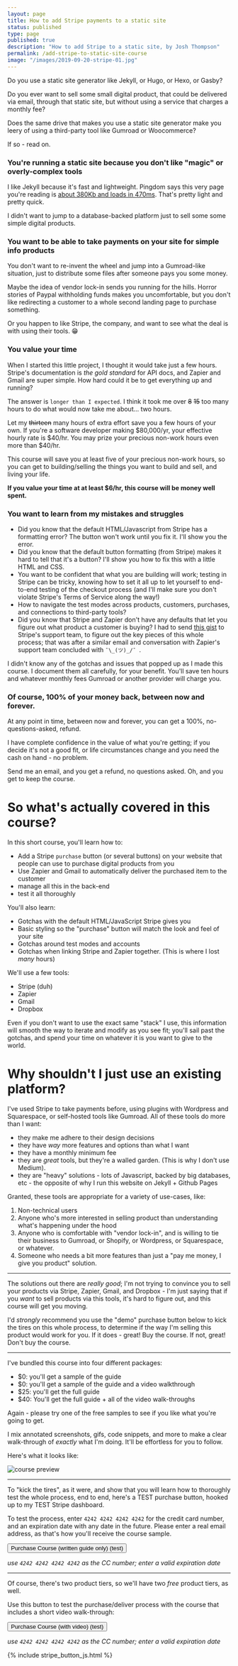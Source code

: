 ```yaml
---
layout: page
title: How to add Stripe payments to a static site
status: published
type: page
published: true
description: "How to add Stripe to a static site, by Josh Thompson"
permalink: /add-stripe-to-static-site-course
image: "/images/2019-09-20-stripe-01.jpg"
---
```


Do you use a static site generator like Jekyll, or Hugo, or Hexo, or Gasby? 

Do you ever want to sell some small digital product, that could be delivered via email, through that static site, but without using a service that charges a monthly fee? 

Does the same drive that makes you use a static site generator make you leery of using a third-party tool like Gumroad or Woocommerce? 

If so - read on. 

### You're running a static site because you don't like "magic" or overly-complex tools

I like Jekyll because it's fast and lightweight. Pingdom says this very page you're reading is [about 380Kb and loads in 470ms](https://tools.pingdom.com/#5b53cbf885c00000). That's pretty light and pretty quick. 

I didn't want to jump to a database-backed platform just to sell some some simple digital products. 

### You want to be able to take payments on your site for simple info products

You don't want to re-invent the wheel and jump into a Gumroad-like situation, just to distribute some files after someone pays you some money. 

Maybe the idea of vendor lock-in sends you running for the hills. Horror stories of Paypal withholding funds makes you uncomfortable, but you don't like redirecting a customer to a whole second landing page to purchase something.

Or you happen to like Stripe, the company, and want to see what the deal is with using their tools. 😁

### You value your time

When I started this little project, I thought it would take just a few hours. Stripe's documentation is _the gold standard_ for API docs, and Zapier and Gmail are super simple. How hard could it be to get everything up and running?

The answer is `longer than I expected`. I think it took me over <strike>8</strike> <strike>15</strike> too many hours to do what would now take me about... two hours. 

Let my <strike>thirteen</strike> many hours of extra effort save you a few hours of your own. If you're a software developer making $80,000/yr, your effective hourly rate is $40/hr. You may prize your precious non-work hours even more than $40/hr.

This course will save you at least five of your precious non-work hours, so you can get to building/selling the things you want to build and sell, and living your life. 

**If you value your time at at least $6/hr, this course will be money well spent.**

### You want to learn from my mistakes and struggles

- Did you know that the default HTML/Javascript from Stripe has a formatting error? The button won't work until you fix it. I'll show you the error.
- Did you know that the default button formatting (from Stripe) makes it hard to tell that it's a button? I'll show you how to fix this with a little HTML and CSS. 
- You want to be confident that what you are building will work; testing in Stripe can be tricky, knowing how to set it all up to let yourself to end-to-end testing of the checkout process (and I'll make sure you don't violate Stripe's Terms of Service along the way!)
- How to navigate the test modes across products, customers, purchases, and connections to third-party tools?
- Did you know that Stripe and Zapier don't have any defaults that let you figure out what product a customer is buying? I had to send [this gist](https://gist.github.com/josh-works/970c7f258832c86bd8136bafd5a6789d) to Stripe's support team, to figure out the key pieces of this whole process; that was after a similar email and conversation with Zapier's support team concluded with `¯\_(ツ)_/¯ `. 

I didn't know any of the gotchas and issues that popped up as I made this course. I document them all carefully, for your benefit. You'll save ten hours and whatever monthly fees Gumroad or another provider will charge you. 


### Of course, 100% of your money back, between now and forever. 

At any point in time, between now and forever, you can get a 100%, no-questions-asked, refund.

I have complete confidence in the value of what you're getting; if you decide it's not a good fit, or life circumstances change and you need the cash on hand - no problem. 

Send me an email, and you get a refund, no questions asked. Oh, and you get to keep the course.

# So what's actually covered in this course?

In this short course, you'll learn how to:
- Add a Stripe `purchase` button (or several buttons) on your website that people can use to purchase digital products from you
- Use Zapier and Gmail to automatically deliver the purchased item to the customer
- manage all this in the back-end
- test it all thoroughly

You'll also learn:
- Gotchas with the default HTML/JavaScript Stripe gives you
- Basic styling so the "purchase" button will match the look and feel of your site
- Gotchas around test modes and accounts
- Gotchas when linking Stripe and Zapier together. (This is where I lost _many_ hours)

We'll use a few tools:
- Stripe (duh)
- Zapier
- Gmail
- Dropbox

Even if you don't want to use the exact same "stack" I use, this information will smooth the way to iterate and modify as you see fit; you'll sail past the gotchas, and spend your time on whatever it is you want to give to the world. 


# Why shouldn't I just use an existing platform?

I've used Stripe to take payments before, using plugins with Wordpress and Squarespace, or self-hosted tools like Gumroad. All of these tools do more than I want:

- they make me adhere to their design decisions
- they have _way_ more features and options than what I want
- they have a monthly minimum fee
- they are _great_ tools, but they're a walled garden. (This is why I don't use Medium). 
- they are "heavy" solutions - lots of Javascript, backed by big databases, etc - the opposite of why I run this website on Jekyll + Github Pages

Granted, these tools are appropriate for a variety of use-cases, like:
1. Non-technical users
2. Anyone who's more interested in selling product than understanding what's happening under the hood
3. Anyone who is comfortable with "vendor lock-in", and is willing to tie their business to Gumroad, or Shopify, or Wordpress, or Squarespace, or whatever. 
4. Someone who needs a bit more features than just a "pay me money, I give you product" solution.

-------------------------------------

The solutions out there are _really good_; I'm not trying to convince you to sell your products via Stripe, Zapier, Gmail, and Dropbox - I'm just saying that if you _want_ to sell products via this tools, it's hard to figure out, and this course will get you moving. 

I'd _strongly_ recommend you use the "demo" purchase button below to kick the tires on this whole process, to determine if the way I'm selling this product would work for you. If it does - great! Buy the course. If not, great! Don't buy the course. 

-----------------------------------------

I've bundled this course into four different packages:

- $0: you'll get a sample of the guide
- $0: you'll get a sample of the guide and a video walkthrough
- $25: you'll get the full guide
- $40: You'll get the full guide + all of the video walk-throughs

Again - please try one of the free samples to see if you like what you're going to get. 

I mix annotated screenshots, gifs, code snippets, and more to make a clear walk-through of _exactly_ what I'm doing. It'll be effortless for you to follow. 

Here's what it looks like:

![course preview](/images/course_preview.gif)

-----------------------

To "kick the tires", as it were, and show that you will learn how to thoroughly test the whole process, end to end, here's a TEST purchase button, hooked up to my TEST Stripe dashboard. 

To test the process, enter `4242 4242 4242 4242` for the credit card number, and an expiration date with any date in the future. Please enter a real email address, as that's how you'll receive the course sample.

<!-- all stripe JS below here -->
<script src="https://js.stripe.com/v3"></script>
<!-- button for course with video -->
<!-- This is my test purchase button. -->
<button
  id="checkout-button-sku_Fo5gnUdda4RhOF"
  class="stripe_button"
  role="link">
  Purchase Course (written guide only) (test) 
</button>
<div id="error-message"></div>

_use `4242 4242 4242 4242` as the CC number; enter a valid expiration date_

----------------

Of course, there's two product tiers, so we'll have two _free_ product tiers, as well.

Use this button to test the purchase/deliver process with the course that includes a short video walk-through:

<button
  id="checkout-button-sku_FroW7tOGV8c2Me"
  class="stripe_button"
  role="link">
  Purchase Course (with video) (test)
</button>
<div id="error-message"></div>

_use `4242 4242 4242 4242` as the CC number; enter a valid expiration date_

<!-- script for free course, book + video -->
{% include stripe_button_js.html %}